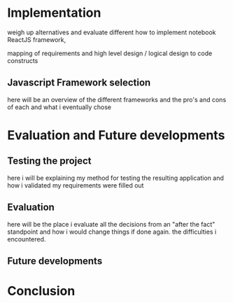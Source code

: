 # Implementation
  weigh up alternatives and evaluate different how to implement notebook
  ReactJS framework,

  mapping of requirements and high level design / logical design to code constructs

## Javascript Framework selection
  here will be an overview of the different frameworks and the pro's and cons of each and what i eventually chose


# Evaluation and Future developments


## Testing the project
  here i will be explaining my method for testing the resulting application and how i validated my requirements were filled out

## Evaluation
  here will be the place i evaluate all the decisions from an "after the fact" standpoint and how i would change things if done again. the difficulties i encountered.

## Future developments

# Conclusion
